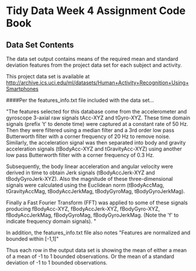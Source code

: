 # Tidy Data Week 4 Assignment Code Book

## Data Set Contents

The data set output contains means of the required mean and standard deviation features from the project data set for each subject and activity.

This project data set is available at http://archive.ics.uci.edu/ml/datasets/Human+Activity+Recognition+Using+Smartphones


####Per the features_info.txt file included with the data set...


"The features selected for this database come from the accelerometer and gyroscope 3-axial raw signals tAcc-XYZ and tGyro-XYZ. These time domain signals (prefix 't' to denote time) were captured at a constant rate of 50 Hz. Then they were filtered using a median filter and a 3rd order low pass Butterworth filter with a corner frequency of 20 Hz to remove noise. Similarly, the acceleration signal was then separated into body and gravity acceleration signals (tBodyAcc-XYZ and tGravityAcc-XYZ) using another low pass Butterworth filter with a corner frequency of 0.3 Hz. 

Subsequently, the body linear acceleration and angular velocity were derived in time to obtain Jerk signals (tBodyAccJerk-XYZ and tBodyGyroJerk-XYZ). Also the magnitude of these three-dimensional signals were calculated using the Euclidean norm (tBodyAccMag, tGravityAccMag, tBodyAccJerkMag, tBodyGyroMag, tBodyGyroJerkMag). 

Finally a Fast Fourier Transform (FFT) was applied to some of these signals producing fBodyAcc-XYZ, fBodyAccJerk-XYZ, fBodyGyro-XYZ, fBodyAccJerkMag, fBodyGyroMag, fBodyGyroJerkMag. (Note the 'f' to indicate frequency domain signals). "

In addition, the features_info.txt file also notes "Features are normalized and bounded within [-1,1]"


Thus each row in the output data set is showing the mean of either a mean of a mean of -1 to 1 bounded observations.   Or the mean of a standard deviation of -1 to 1 bounded observations.



